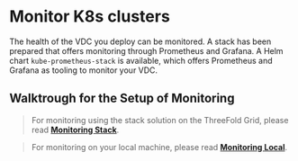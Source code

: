 # Monitor K8s clusters

The health of the VDC you deploy can be monitored. A stack has been prepared that offers monitoring through Prometheus and Grafana. A Helm chart `kube-prometheus-stack` is available, which offers Prometheus and Grafana as tooling to monitor your VDC.

## Walktrough for the Setup of Monitoring

> For monitoring using the stack solution on the ThreeFold Grid, please read [__Monitoring Stack__](evdc_monitoring_stack).

> For monitoring on your local machine, please read [__Monitoring Local__](evdc_monitoring_local).